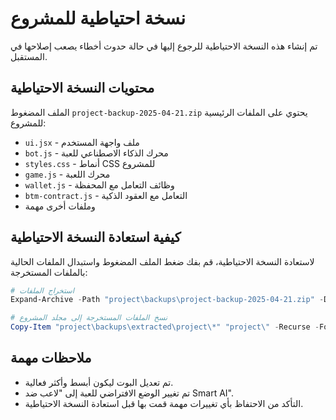 # نسخة احتياطية للمشروع

تم إنشاء هذه النسخة الاحتياطية للرجوع إليها في حالة حدوث أخطاء يصعب إصلاحها في المستقبل.

## محتويات النسخة الاحتياطية

الملف المضغوط `project-backup-2025-04-21.zip` يحتوي على الملفات الرئيسية للمشروع:

- `ui.jsx` - ملف واجهة المستخدم
- `bot.js` - محرك الذكاء الاصطناعي للعبة
- `styles.css` - أنماط CSS للمشروع
- `game.js` - محرك اللعبة
- `wallet.js` - وظائف التعامل مع المحفظة
- `btm-contract.js` - التعامل مع العقود الذكية
- وملفات أخرى مهمة

## كيفية استعادة النسخة الاحتياطية

لاستعادة النسخة الاحتياطية، قم بفك ضغط الملف المضغوط واستبدال الملفات الحالية بالملفات المستخرجة:

```powershell
# استخراج الملفات
Expand-Archive -Path "project\backups\project-backup-2025-04-21.zip" -DestinationPath "project\backups\extracted" -Force

# نسخ الملفات المستخرجة إلى مجلد المشروع
Copy-Item "project\backups\extracted\project\*" "project\" -Recurse -Force
```

## ملاحظات مهمة

- تم تعديل البوت ليكون أبسط وأكثر فعالية.
- تم تغيير الوضع الافتراضي للعبة إلى "لاعب ضد Smart AI".
- التأكد من الاحتفاظ بأي تغييرات مهمة قمت بها قبل استعادة النسخة الاحتياطية. 